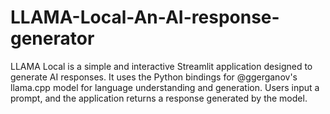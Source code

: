 # LLAMA-Local-An-AI-response-generator
LLAMA Local is a simple and interactive Streamlit application designed to generate AI responses. It uses the Python bindings for @ggerganov's llama.cpp model for language understanding and generation. Users input a prompt, and the application returns a response generated by the model.
